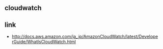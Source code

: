 ## cloudwatch





## link
* http://docs.aws.amazon.com/ja_jp/AmazonCloudWatch/latest/DeveloperGuide/WhatIsCloudWatch.html
